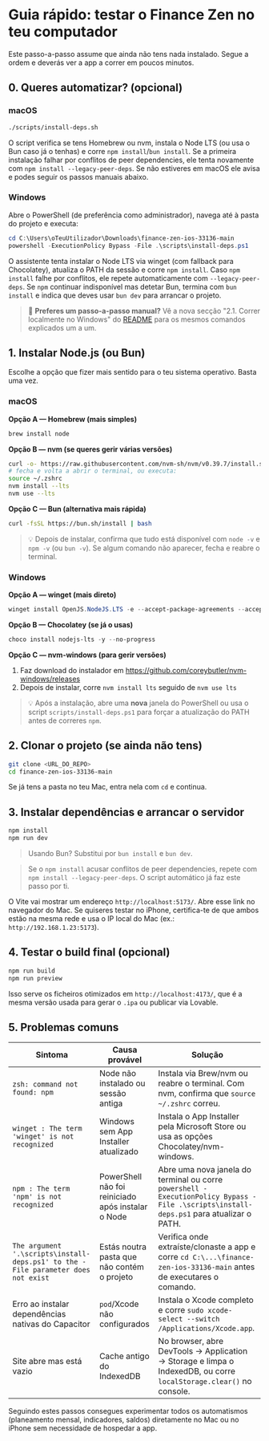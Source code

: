# Guia rápido: testar o Finance Zen no teu computador

Este passo-a-passo assume que ainda não tens nada instalado. Segue a ordem e deverás ver a app a correr em poucos minutos.

## 0. Queres automatizar? (opcional)

### macOS

```sh
./scripts/install-deps.sh
```

O script verifica se tens Homebrew ou nvm, instala o Node LTS (ou usa o Bun caso já o tenhas) e corre `npm install`/`bun install`. Se a primeira instalação falhar por conflitos de peer dependencies, ele tenta novamente com `npm install --legacy-peer-deps`. Se não estiveres em macOS ele avisa e podes seguir os passos manuais abaixo.

### Windows

Abre o PowerShell (de preferência como administrador), navega até à pasta do projeto e executa:

```powershell
cd C:\Users\oTeuUtilizador\Downloads\finance-zen-ios-33136-main
powershell -ExecutionPolicy Bypass -File .\scripts\install-deps.ps1
```

O assistente tenta instalar o Node LTS via winget (com fallback para Chocolatey), atualiza o PATH da sessão e corre `npm install`. Caso `npm install` falhe por conflitos, ele repete automaticamente com `--legacy-peer-deps`. Se `npm` continuar indisponível mas detetar Bun, termina com `bun install` e indica que deves usar `bun dev` para arrancar o projeto.

> 🎯 **Preferes um passo-a-passo manual?** Vê a nova secção "2.1. Correr localmente no Windows" do [README](../README.md#21-correr-localmente-no-windows-modo-desenvolvimento) para os mesmos comandos explicados um a um.

## 1. Instalar Node.js (ou Bun)

Escolhe a opção que fizer mais sentido para o teu sistema operativo. Basta uma vez.

### macOS

**Opção A — Homebrew (mais simples)**
```sh
brew install node
```

**Opção B — nvm (se queres gerir várias versões)**
```sh
curl -o- https://raw.githubusercontent.com/nvm-sh/nvm/v0.39.7/install.sh | bash
# fecha e volta a abrir o terminal, ou executa:
source ~/.zshrc
nvm install --lts
nvm use --lts
```

**Opção C — Bun (alternativa mais rápida)**
```sh
curl -fsSL https://bun.sh/install | bash
```

> 💡 Depois de instalar, confirma que tudo está disponível com `node -v` e `npm -v` (ou `bun -v`). Se algum comando não aparecer, fecha e reabre o terminal.

### Windows

**Opção A — winget (mais direto)**

```powershell
winget install OpenJS.NodeJS.LTS -e --accept-package-agreements --accept-source-agreements
```

**Opção B — Chocolatey (se já o usas)**

```powershell
choco install nodejs-lts -y --no-progress
```

**Opção C — nvm-windows (para gerir versões)**

1. Faz download do instalador em <https://github.com/coreybutler/nvm-windows/releases>
2. Depois de instalar, corre `nvm install lts` seguido de `nvm use lts`

> 💡 Após a instalação, abre uma **nova** janela do PowerShell ou usa o script `scripts/install-deps.ps1` para forçar a atualização do PATH antes de correres `npm`.

## 2. Clonar o projeto (se ainda não tens)
```sh
git clone <URL_DO_REPO>
cd finance-zen-ios-33136-main
```

Se já tens a pasta no teu Mac, entra nela com `cd` e continua.

## 3. Instalar dependências e arrancar o servidor
```sh
npm install
npm run dev
```

> Usando Bun? Substitui por `bun install` e `bun dev`.

> Se o `npm install` acusar conflitos de peer dependencies, repete com `npm install --legacy-peer-deps`. O script automático já faz este passo por ti.

O Vite vai mostrar um endereço `http://localhost:5173/`. Abre esse link no navegador do Mac. Se quiseres testar no iPhone, certifica-te de que ambos estão na mesma rede e usa o IP local do Mac (ex.: `http://192.168.1.23:5173`).

## 4. Testar o build final (opcional)
```sh
npm run build
npm run preview
```

Isso serve os ficheiros otimizados em `http://localhost:4173/`, que é a mesma versão usada para gerar o `.ipa` ou publicar via Lovable.

## 5. Problemas comuns

| Sintoma | Causa provável | Solução |
| --- | --- | --- |
| `zsh: command not found: npm` | Node não instalado ou sessão antiga | Instala via Brew/nvm ou reabre o terminal. Com nvm, confirma que `source ~/.zshrc` correu. |
| `winget : The term 'winget' is not recognized` | Windows sem App Installer atualizado | Instala o App Installer pela Microsoft Store ou usa as opções Chocolatey/nvm-windows. |
| `npm : The term 'npm' is not recognized` | PowerShell não foi reiniciado após instalar o Node | Abre uma nova janela do terminal ou corre `powershell -ExecutionPolicy Bypass -File .\scripts\install-deps.ps1` para atualizar o PATH. |
| `The argument '.\scripts\install-deps.ps1' to the -File parameter does not exist` | Estás noutra pasta que não contém o projeto | Verifica onde extraíste/clonaste a app e corre `cd C:\...\finance-zen-ios-33136-main` antes de executares o comando. |
| Erro ao instalar dependências nativas do Capacitor | `pod`/Xcode não configurados | Instala o Xcode completo e corre `sudo xcode-select --switch /Applications/Xcode.app`. |
| Site abre mas está vazio | Cache antigo do IndexedDB | No browser, abre DevTools → Application → Storage e limpa o IndexedDB, ou corre `localStorage.clear()` no console. |

Seguindo estes passos consegues experimentar todos os automatismos (planeamento mensal, indicadores, saldos) diretamente no Mac ou no iPhone sem necessidade de hospedar a app.
